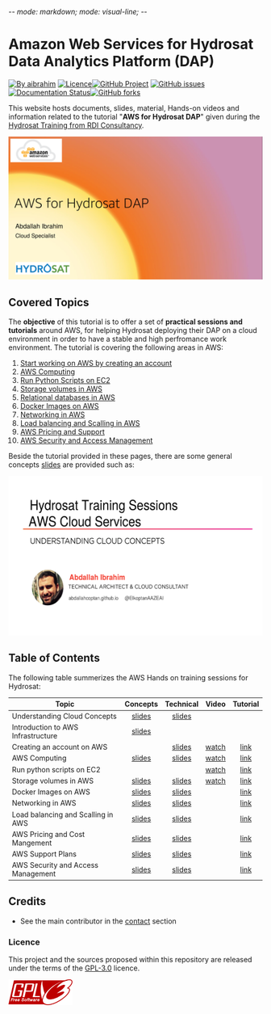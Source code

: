 -*- mode: markdown; mode: visual-line; -*-

#  Amazon Web Services for Hydrosat Data Analytics Platform (DAP)

[![By aibrahim](https://img.shields.io/badge/by-aibrahim-blue.svg)](https://abdallahcoptan.github.io/) [![Licence](https://img.shields.io/badge/license-GPL--3.0-blue.svg)](http://www.gnu.org/licenses/gpl-3.0.html)[![GitHub Project](https://img.shields.io/badge/sources-Github-green.svg)](https://github.com/AbdallahCoptan/Hands-On) [![GitHub issues](https://img.shields.io/github/issues/Falkor/RR-tutorials.svg)](https://github.com/AbdallahCoptan/Hands-On/issues/) [![Documentation Status](https://readthedocs.org/projects/hands-on/badge/?version=latest)](https://hands-on.readthedocs.io/en/latest/?badge=latest)[![GitHub forks](https://img.shields.io/github/forks/Falkor/RR-tutorials.svg?style=social&label=Fork)](https://github.com/AbdallahCoptan/Hands-On)

This website hosts documents, slides, material, Hands-on videos and information related to the tutorial "__AWS for Hydrosat DAP__" given during the [Hydrosat Training from RDI Consultancy](https://hands-on.readthedocs.io/en/latest/).

[![](https://raw.githubusercontent.com/AbdallahCoptan/HandsOn/master/AWS/docs/HydrosatTrainingSlides/slides1.png)](https://raw.githubusercontent.com/AbdallahCoptan/HandsOn/master/AWS/docs/HydrosatTrainingSlides/Hydrosat_AWS_EC2_Storage_Database.pdf)

## Covered Topics

The **objective** of this tutorial is to offer a set of **practical sessions and tutorials** around AWS, for helping Hydrosat deploying their DAP on a cloud environment in order to have a stable and high perfromance work environment. The tutorial is covering the following areas in AWS: 

1. [Start working on AWS by creating an account](AWS_Account.md)
2. [AWS Computing](EC2.md)
3. [Run Python Scripts on EC2](RunPython.md)
4. [Storage volumes in AWS](EBS.md)
5. [Relational databases in AWS]()
6. [Docker Images on AWS]()
7. [Networking in AWS]()
8. [Load balancing and Scalling in AWS]()
9. [AWS Pricing and Support](pricing.md)
10. [AWS Security and Access Management](security.md)




Beside the tutorial provided in these pages, there are some general concepts [slides](slides.md) are provided such as: 

[![](https://raw.githubusercontent.com/AbdallahCoptan/HandsOn/master/AWS/docs/HydrosatTrainingSlides/slides5.png)](https://raw.githubusercontent.com/AbdallahCoptan/HandsOn/master/AWS/docs/HydrosatTrainingSlides/understanding-cloud-concepts-slides.pdf)

## Table of Contents

The following table summerizes the AWS Hands on training sessions for Hydrosat: 


| Topic                              	|  Concepts  	| Technical  	|   Video   	| Tutorial 	|
|------------------------------------	|:----------:	|:----------:	|:---------:	|:--------:	|
| Understanding Cloud Concepts       	| [slides](https://raw.githubusercontent.com/AbdallahCoptan/HandsOn/master/AWS/docs/HydrosatTrainingSlides/understanding-cloud-concepts-slides.pdf) 	| [slides](https://raw.githubusercontent.com/AbdallahCoptan/HandsOn/master/AWS/docs/HydrosatTrainingSlides/Hydrosat_AWS_EC2_Storage_Database.pdf)    |           	|          	|
| Introduction to AWS Infrastructure 	| [slides](https://raw.githubusercontent.com/AbdallahCoptan/HandsOn/master/AWS/docs/HydrosatTrainingSlides/Hydrosat_AWS_EC2_Storage_Database.pdf) 	|            	|           	|          	|
| Creating an account on AWS         	|            	| [slides](https://raw.githubusercontent.com/AbdallahCoptan/HandsOn/master/AWS/docs/HydrosatTrainingSlides/Hydrosat_AWS_EC2_Storage_Database.pdf) 	| [watch](https://youtu.be/LZbj_Dp2-Zw) 	| [link](AWS_Account.md) 	|
| AWS Computing                      	| [slides](https://raw.githubusercontent.com/AbdallahCoptan/HandsOn/master/AWS/docs/HydrosatTrainingSlides/reviewing-aws-core-services-slides.pdf) 	| [slides](https://raw.githubusercontent.com/AbdallahCoptan/HandsOn/master/AWS/docs/HydrosatTrainingSlides/Hydrosat_AWS_EC2_Storage_Database.pdf) 	| [watch](https://youtu.be/JCh5amM_ibg) 	| [link](EC2.md) 	|
| Run python scripts on EC2          	|            	|            	| [watch](https://youtu.be/hgoGoLOaN_0) 	| [link](RunPython.md) 	|
| Storage volumes in AWS             	| [slides](https://raw.githubusercontent.com/AbdallahCoptan/HandsOn/master/AWS/docs/HydrosatTrainingSlides/reviewing-aws-core-services-slides.pdf) 	| [slides](https://raw.githubusercontent.com/AbdallahCoptan/HandsOn/master/AWS/docs/HydrosatTrainingSlides/Hydrosat_AWS_EC2_Storage_Database.pdf) 	| [watch](https://youtu.be/0xc1XXuuoS4) 	| [link](EBS.md) 	|
| Docker Images on AWS               	| [slides](https://raw.githubusercontent.com/AbdallahCoptan/HandsOn/master/AWS/docs/HydrosatTrainingSlides/reviewing-aws-core-services-slides.pdf)           	|  [slides](https://raw.githubusercontent.com/AbdallahCoptan/HandsOn/master/AWS/docs/HydrosatTrainingSlides/Hydrosat_AWS_Neworking_loadBalancing.pdf)           	|           	|  [link]()        	|
| Networking in AWS                  	|  [slides](https://raw.githubusercontent.com/AbdallahCoptan/HandsOn/master/AWS/docs/HydrosatTrainingSlides/reviewing-aws-core-services-slides.pdf)          	|   [slides](https://raw.githubusercontent.com/AbdallahCoptan/HandsOn/master/AWS/docs/HydrosatTrainingSlides/Hydrosat_AWS_Neworking_loadBalancing.pdf)          	|           	| [link]()         	|
| Load balancing and Scalling in AWS 	|  [slides](https://raw.githubusercontent.com/AbdallahCoptan/HandsOn/master/AWS/docs/HydrosatTrainingSlides/reviewing-aws-core-services-slides.pdf)          	|   [slides](https://raw.githubusercontent.com/AbdallahCoptan/HandsOn/master/AWS/docs/HydrosatTrainingSlides/Hydrosat_AWS_Neworking_loadBalancing.pdf)          	|           	| [link]()         	|  
| AWS Pricing and Cost Mangement     	| [slides](https://raw.githubusercontent.com/AbdallahCoptan/HandsOn/master/AWS/docs/HydrosatTrainingSlides/understanding-cloud-concepts-slides.pdf) 	| [slides](https://raw.githubusercontent.com/AbdallahCoptan/HandsOn/master/AWS/docs/HydrosatTrainingSlides/Hydrosat_AWS_Pricing_Support.pdf) 	|           	| [link](pricing.md) 	|
| AWS Support Plans                  	|  [slides](https://raw.githubusercontent.com/AbdallahCoptan/HandsOn/master/AWS/docs/HydrosatTrainingSlides/understanding-cloud-concepts-slides.pdf)          	| [slides](https://raw.githubusercontent.com/AbdallahCoptan/HandsOn/master/AWS/docs/HydrosatTrainingSlides/Hydrosat_AWS_Pricing_Support.pdf) 	|           	| [link](pricing.md) 	|
| AWS Security and Access Management 	|   [slides](https://raw.githubusercontent.com/AbdallahCoptan/HandsOn/master/AWS/docs/HydrosatTrainingSlides/understanding-cloud-concepts-slides.pdf)         	| [slides](https://raw.githubusercontent.com/AbdallahCoptan/HandsOn/master/AWS/docs/HydrosatTrainingSlides/Hydrosat_AWS_Security.pdf) 	|           	| [link](security.md) 	|



## Credits

- See the main contributor in the [contact](contact.md) section 


### Licence

This project and the sources proposed within this repository are released under the terms of the [GPL-3.0](http://www.gnu.org/licenses/gpl-3.0.html) licence.


[![](https://raw.githubusercontent.com/AbdallahCoptan/HandsOn/master/AWS/docs/HydrosatTrainingSlides/GNU.png)](http://www.gnu.org/licenses/gpl-3.0.html)